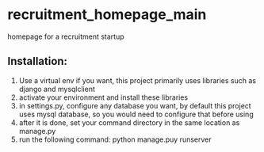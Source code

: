 # recruitment_homepage_main
homepage for a recruitment startup

## Installation:
1. Use a virtual env if you want, this project primarily uses libraries such as django and mysqlclient
2. activate your environment and install these libraries
3. in settings.py, configure any database you want, by default this project uses mysql database, so you would need to configure that before using
4. after it is done, set your command directory in the same location as manage.py
5. run the following command: python manage.puy runserver
